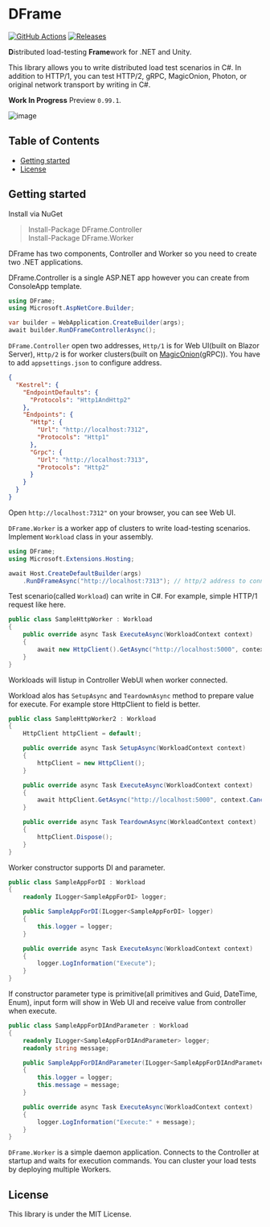 # DFrame
[![GitHub Actions](https://github.com/Cysharp/DFrame/workflows/Build-Debug/badge.svg)](https://github.com/Cysharp/DFrame/actions) [![Releases](https://img.shields.io/github/release/Cysharp/DFrame.svg)](https://github.com/Cysharp/DFrame/releases)

**D**istributed load-testing **Frame**work for .NET and Unity.

This library allows you to write distributed load test scenarios in C#. In addition to HTTP/1, you can test HTTP/2, gRPC, MagicOnion, Photon, or original network transport by writing in C#.

**Work In Progress** Preview `0.99.1`.

![image](https://user-images.githubusercontent.com/46207/154911899-ad34d09d-e97f-42c2-a6e2-add63ead356c.png)



<!-- START doctoc generated TOC please keep comment here to allow auto update -->
<!-- DON'T EDIT THIS SECTION, INSTEAD RE-RUN doctoc TO UPDATE -->
## Table of Contents

- [Getting started](#getting-started)
- [License](#license)

<!-- END doctoc generated TOC please keep comment here to allow auto update -->

Getting started
---
Install via NuGet

> Install-Package DFrame.Controller  
> Install-Package DFrame.Worker  

DFrame has two components, Controller and Worker so you need to create two .NET applications.

DFrame.Controller is a single ASP.NET app however you can create from ConsoleApp template.

```csharp
using DFrame;
using Microsoft.AspNetCore.Builder;

var builder = WebApplication.CreateBuilder(args);
await builder.RunDFrameControllerAsync();
```

`DFrame.Controller` open two addresses, `Http/1` is for Web UI(built on Blazor Server), `Http/2` is for worker clusters(built on [MagicOnion](https://github.com/Cysharp/MagicOnion/)(gRPC)). You have to add `appsettings.json` to configure address.

```json
{
  "Kestrel": {
    "EndpointDefaults": {
      "Protocols": "Http1AndHttp2"
    },
    "Endpoints": {
      "Http": {
        "Url": "http://localhost:7312",
        "Protocols": "Http1"
      },
      "Grpc": {
        "Url": "http://localhost:7313",
        "Protocols": "Http2"
      }
    }
  }
}
```

Open `http://localhost:7312"` on your browser, you can see Web UI.

`DFrame.Worker` is a worker app of clusters to write load-testing scenarios. Implement `Workload` class in your assembly.

```csharp
using DFrame;
using Microsoft.Extensions.Hosting;

await Host.CreateDefaultBuilder(args)
    .RunDFrameAsync("http://localhost:7313"); // http/2 address to connect controller
```

Test scenario(called `Workload`) can write in C#. For example, simple HTTP/1 request like here.

```csharp
public class SampleHttpWorker : Workload
{
    public override async Task ExecuteAsync(WorkloadContext context)
    {
        await new HttpClient().GetAsync("http://localhost:5000", context.CancellationToken);
    }
}
```

Workloads will listup in Controller WebUI when worker connected.

Workload alos has `SetupAsync` and `TeardownAsync` method to prepare value for execute. For example store HttpClient to field is better.

```csharp
public class SampleHttpWorker2 : Workload
{
    HttpClient httpClient = default!;

    public override async Task SetupAsync(WorkloadContext context)
    {
        httpClient = new HttpClient();
    }

    public override async Task ExecuteAsync(WorkloadContext context)
    {
        await httpClient.GetAsync("http://localhost:5000", context.CancellationToken);
    }

    public override async Task TeardownAsync(WorkloadContext context)
    {
        httpClient.Dispose();
    }
}
```

Worker constructor supports DI and parameter.

```csharp
public class SampleAppForDI : Workload
{
    readonly ILogger<SampleAppForDI> logger;

    public SampleAppForDI(ILogger<SampleAppForDI> logger)
    {
        this.logger = logger;
    }

    public override async Task ExecuteAsync(WorkloadContext context)
    {
        logger.LogInformation("Execute");
    }
}
```

If constructor parameter type is primitive(all primitives and Guid, DateTime, Enum), input form will show in Web UI and receive value from controller when execute.

```csharp
public class SampleAppForDIAndParameter : Workload
{
    readonly ILogger<SampleAppForDIAndParameter> logger;
    readonly string message;

    public SampleAppForDIAndParameter(ILogger<SampleAppForDIAndParameter> logger, string message)
    {
        this.logger = logger;
        this.message = message;
    }

    public override async Task ExecuteAsync(WorkloadContext context)
    {
        logger.LogInformation("Execute:" + message);
    }
}
```

`DFrame.Worker` is a simple daemon application. Connects to the Controller at startup and waits for execution commands. You can cluster your load tests by deploying multiple Workers.

License
---
This library is under the MIT License.
